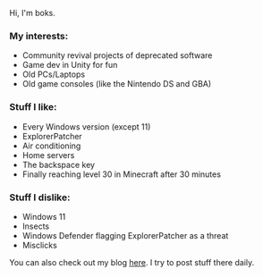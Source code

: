 Hi, I'm boks.

### My interests:
- Community revival projects of deprecated software
- Game dev in Unity for fun
- Old PCs/Laptops
- Old game consoles (like the Nintendo DS and GBA)

### Stuff I like:
- Every Windows version (except 11)
- ExplorerPatcher
- Air conditioning
- Home servers
- The backspace key
- Finally reaching level 30 in Minecraft after 30 minutes

### Stuff I dislike:
- Windows 11
- Insects
- Windows Defender flagging ExplorerPatcher as a threat
- Misclicks

You can also check out my blog [here](https://boks-oks.github.io). I try to post stuff there daily.
